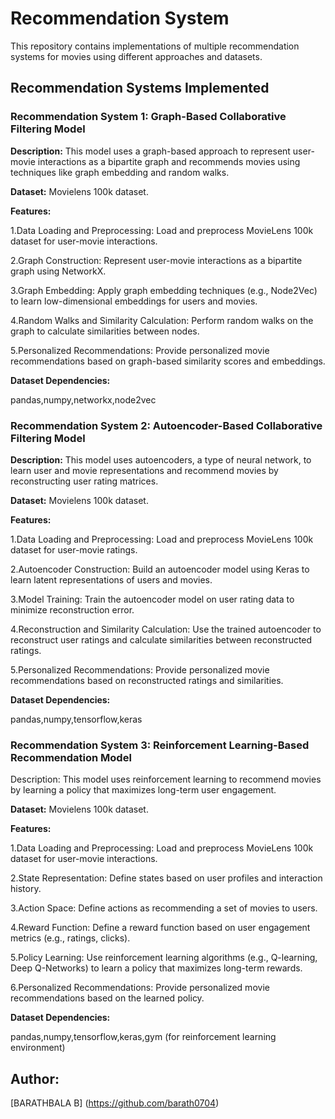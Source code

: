 # Recommendation System

This repository contains implementations of multiple recommendation systems for movies using different approaches and datasets.

## Recommendation Systems Implemented

### Recommendation System 1: Graph-Based Collaborative Filtering Model
**Description:**  This model uses a graph-based approach to represent user-movie interactions as a bipartite graph and recommends movies using techniques like graph embedding and random walks.

**Dataset:** Movielens 100k dataset.

**Features:**

1.Data Loading and Preprocessing: Load and preprocess MovieLens 100k dataset for user-movie interactions.

2.Graph Construction: Represent user-movie interactions as a bipartite graph using NetworkX.

3.Graph Embedding: Apply graph embedding techniques (e.g., Node2Vec) to learn low-dimensional embeddings for users and movies.

4.Random Walks and Similarity Calculation: Perform random walks on the graph to calculate similarities between nodes.

5.Personalized Recommendations: Provide personalized movie recommendations based on graph-based similarity scores and embeddings.

**Dataset Dependencies:**

pandas,numpy,networkx,node2vec

### Recommendation System 2: Autoencoder-Based Collaborative Filtering Model
**Description:** This model uses autoencoders, a type of neural network, to learn user and movie representations and recommend movies by reconstructing user rating matrices.

 **Dataset:** Movielens 100k dataset.

**Features:**

1.Data Loading and Preprocessing: Load and preprocess MovieLens 100k dataset for user-movie ratings.

2.Autoencoder Construction: Build an autoencoder model using Keras to learn latent representations of users and movies.

3.Model Training: Train the autoencoder model on user rating data to minimize reconstruction error.

4.Reconstruction and Similarity Calculation: Use the trained autoencoder to reconstruct user ratings and calculate similarities between reconstructed ratings.

5.Personalized Recommendations: Provide personalized movie recommendations based on reconstructed ratings and similarities.

**Dataset Dependencies:**

pandas,numpy,tensorflow,keras

### Recommendation System 3: Reinforcement Learning-Based Recommendation Model
Description: This model uses reinforcement learning to recommend movies by learning a policy that maximizes long-term user engagement.

**Dataset:** Movielens 100k dataset.

**Features:**

1.Data Loading and Preprocessing: Load and preprocess MovieLens 100k dataset for user-movie interactions.

2.State Representation: Define states based on user profiles and interaction history.

3.Action Space: Define actions as recommending a set of movies to users.

4.Reward Function: Define a reward function based on user engagement metrics (e.g., ratings, clicks).

5.Policy Learning: Use reinforcement learning algorithms (e.g., Q-learning, Deep Q-Networks) to learn a policy that maximizes long-term rewards.

6.Personalized Recommendations: Provide personalized movie recommendations based on the learned policy.

**Dataset Dependencies:**

pandas,numpy,tensorflow,keras,gym (for reinforcement learning environment)
## Author:
[BARATHBALA B] (https://github.com/barath0704)
